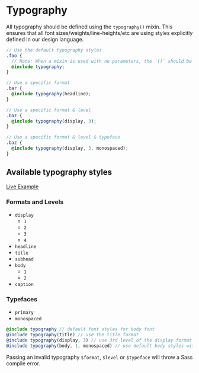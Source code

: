 # Typography

All typography should be defined using the `typography()` mixin. This ensures that all font
sizes/weights/line-heights/etc are using styles explicitly defined in our design language.

```scss
// Use the default typography styles
.foo {
  // Note: When a mixin is used with no parameters, the `()` should be omitted
  @include typography;
}

// Use a specific format
.bar {
  @include typography(headline);
}

// Use a specific format & level
.baz {
  @include typography(display, 3);
}

// Use a specific format & level & typeface
.baz {
  @include typography(display, 3, monospaced);
}
```

## Available typography styles

[Live Example][demo]

### Formats and Levels

- `display`
    - `1`
    - `2`
    - `3`
    - `4`
- `headline`
- `title`
- `subhead`
- `body`
    - `1`
    - `2`
- `caption`

### Typefaces

- `primary`
- `monospaced`

```scss
@include typography // default font styles for body font
@include typography(title) // use the title format
@include typography(display, 3) // use 3rd level of the display format
@include typography(body, 1, monospaced) // use default body styles with a monospaced typeface
```

Passing an invalid typography `$format`, `$level` or `$typeface` will throw a Sass compile error.

<!-- Links -->
[demo]: https://terminus-ui-demos.stackblitz.io/components/spacing-styles
